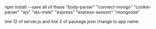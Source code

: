npm install --save all of these
"body-parser"
"connect-mongo"
"cookie-parser"
"ejs"
"ejs-mate"
"express"
"express-session"
"mongoose"

line 12 of server.js and line 2 of package.json change to app name
